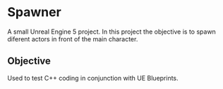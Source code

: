# Spawner
A small Unreal Engine 5 project. In this project the objective is to spawn diferent actors in front of the main character.

## Objective
Used to test C++ coding in conjunction with UE Blueprints.
